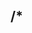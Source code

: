 /*<script src=Modulo.html></script><meta charset=utf8><script type=mdocs>---
version: v0.1.0
copyright: 2025 Michael Bethencourt - LGPLv3 - NO WARRANTEE OR IMPLIED UTILITY;
    ANY MODIFICATIONS OR DERIVATIVES OF THE MODULO FRAMEWORK MUST BE LGPLv3+
    LGPL Notice: It is acceptable to link ("bundle") and distribute the Modulo
    Framework with other code as long as the LICENSE and NOTICE remains intact.
---
// */ // md: `[ % ] v0.1.0 [ModuloHTML.org](https://modulohtml.org/)`
var Modulo = function Modulo (OPTS = { }) {
    const Lib = OPTS.globalLibrary || window.Modulo || Modulo; //md:# **ᵐ°dᵘ⁄o**
    Lib.instanceID = Lib.instanceID || 0;
    this.id = ++Lib.instanceID;
    const globals = OPTS.globalProperties || [ 'config', 'util', 'engine',
        'processor', 'part', 'core', 'templateMode', 'templateTag',
        'templateFilter', 'contentType', 'command', 'build', 'definitions',
        'stores', 'fetchQueue' ];
    for (const name of globals) {
        const stdLib = Lib[name.charAt(0).toUpperCase() + name.slice(1) + 's'];
        this[name] = stdLib ? stdLib(this) : { }; // Exe StdLib Module
    }
}
/* md: ###`[ % ]` [Create **App** »](?argv=newapp)
md:###`[ % ]` [Create **Library** »](?argv=newlib)
md:###`[ % ]` [Create **Markdown** »](?argv=newmd)
md:_**Hint:** Click starter template for preview. Click file(s) to save._
md:**About:** Modulo (or ᵐ°dᵘ⁄o) is a [single file](?argv=edit) frontend
md:framework, squeezing in numerous tools for modern HTML, CSS, and
md:JavaScript. Featuring: Web Components, CSS Scoping, Shadow DOM,
md:SSG / SSR, Bundling, Store and State Management, Templating, and more.
*/
Modulo.Parts = function ComponentParts (modulo) {// md: ## Component Parts
/* md: ### Include
md:```html=component<Include>
md:<script>document.body.innerHTML += '<h1>ᵐ°dᵘ⁄o</h1>'<-script>
md:<style>:root { --c1: #B90183; }  body { background: var(--c1); }</style>
md:</Include>``` _Include_ is for global styles, links, and scripts.
*/
class Include {
    static LoadMode(modulo, def, value) {
        const { bundleHead, newNode, urlReplace, getParentDefPath } = modulo.util;
        const text = urlReplace(def.Content,  getParentDefPath(modulo, def));
        for (const elem of newNode(text).children) { // md: Include loops
            bundleHead(modulo, elem); // md: across it's children adding to head,
        } // md: and pausing during load. When built, it combines into bundles.
    }
    static Server({ part, util }, def, value) {
        def.Content = (def.Content || '') + new part.Template(def.TagTemplate)
            .render({ entries: util.keyFilter(def), value });
    }
    intitializedCallback(renderObj) {
        Include.LoadMode(this.modulo, this.conf, 'lazy');
    }
}

class Props { // md: ### Props
    static factoryCallback({ elementClass }, def, modulo) {
        const isLower = key => key[0].toLowerCase() === key[0]; // skip "-prefixed"
        const keys = Array.from(Object.keys(def)).filter(isLower);
        elementClass.observedAttributes.push(...keys); // (modify elementClass)
    }
    // md:```html=component<Props quote name="Unknown"></Props>
    // md:<Template>{{ props.name }} says "{{ props.quote }}"</Template>```
    initializedCallback() { // md: Props loads attributes from the element
        this.data = { }; // md: when the component is initialized (mounted):
        Object.keys(this.attrs).forEach(attrName => this.updateProp(attrName));
        return this.data; // md: E.g. `<x-App name="Jo"></x-App>` sets _name_.
    }
    updateProp(attrName) { // md: It also rerenders if one of those is changed.
        this.data[attrName] = this.element.hasAttribute(attrName) ?
            this.element.getAttribute(attrName) : this.attrs[attrName];
    }
    attrCallback({ attrName }) {
        if (attrName in this.attrs) {
            this.updateProp(attrName);
            this.element.rerender();
        }
    }
}

//md:### Style
//md:```html=component<Template><em class="big">Stylish</em> TEXT</Template>
//md:<Style>.big { font-size: 4rem } :host { background: #82d4a4 }</Style>```
class Style {
    static AutoIsolate(modulo, def, value) { // md: _Style_ "auto-isolates" CSS.
        const { AutoIsolate } = modulo.part.Style; // (for recursion)
        const { namespace, mode, Name } = modulo.definitions[def.Parent] || {};
        if (value === true) { // md: _Style_ uses `<Component mode=....>` to
            AutoIsolate(modulo, def, mode); //md:isolate: `mode=regular` will
        } else if (value === 'regular' && !def.isolateClass) {//md:prefix your
            def.prefix = def.prefix || `${namespace}-${Name}`; //md:selectors
        } else if (value === 'vanish') { //md:with the component name, while
            def.isolateClass = def.isolateClass || def.Parent;//md:setting
        } // md:`mode=vanish` adds the class to children outside of slots.
    }
    domCallback(renderObj) {
        const { mode } = modulo.definitions[this.conf.Parent] || {};
        const { innerDOM, Parent } = renderObj.component;
        const { isolateClass, isolateSelector, shadowContent } = this.conf;
        if (isolateClass && isolateSelector && innerDOM) { // Attach classes
            const selector = isolateSelector.filter(s => s).join(',\n');
            for (const elem of innerDOM.querySelectorAll(selector)){
                elem.classList.add(isolateClass);
            }
        } // md: For `mode=shadow`, it adds a "private" sheet to the shadow DOM
        if (shadowContent && innerDOM) { //  md: root during DOM reconciliation.
            innerDOM.prepend(this.modulo.util.newNode(shadowContent, 'STYLE'));
        }
    }
    static processSelector (modulo, def, selector) {// md: It also permits
        const hostPrefix = def.prefix || ('.' + def.isolateClass);//md:use of
        if (def.isolateClass || def.prefix) {//md:the `:host` "outer" selector.
            const hostRegExp = new RegExp(/:(host|root)(\([^)]*\))?/, 'g');
            selector = selector.replace(hostRegExp, hostClause => {
                hostClause = hostClause.replace(/:(host|root)/gi, '');
                return hostPrefix + (hostClause ? `:is(${ hostClause })` : '');
            });
        }
        let selectorOnly = selector.replace(/\s*[\{,]\s*,?$/, '').trim();
        if (def.isolateClass && selectorOnly !== hostPrefix) {
            // Remove extraneous characters (and strip ',' for isolateSelector)
            let suffix = /{\s*$/.test(selector) ? ' {' : ', ';
            selectorOnly = selectorOnly.replace(/:(:?[a-z-]+)\s*$/i, (all, pseudo) => {
                if (pseudo.startsWith(':') || def.corePseudo.includes(pseudo)) {
                    suffix = ':' + pseudo + suffix; // Attach to suffix, on outside
                    return ''; // Strip pseudo from the selectorOnly variable
                }
                return all;
            });
            def.isolateSelector.push(selectorOnly); // Add to array for later
            selector = `.${ def.isolateClass }:is(${ selectorOnly })` + suffix;
        }
        if (def.prefix && !selector.startsWith(def.prefix)) {
            // A prefix was specified, so prepend it if it doesn't have it
            selector = `${ def.prefix } ${ selector }`;
        }
        return selector;
    }
    static ProcessCSS (modulo, def, value) {
        const { bundleHead, newNode, urlReplace, getParentDefPath } = modulo.util;
        value = value.replace(/\/\*.+?(\*\/)/g, ''); // rm comment, rewrite urls
        value = urlReplace(value, getParentDefPath(modulo, def), def.urlMode);
        if (def.isolateClass || def.prefix) {
            def.isolateSelector = []; // Used to accumulate elements to select
            value = value.replace(/([^\r\n,{}]+)(,(?=[^}]*{)|\s*{)/gi, selector => {
                selector = selector.trim();
                return /^(from|to|@)/.test(selector) ? selector :
                        this.processSelector(modulo, def, selector);
            });
        }
        if ((modulo.definitions[def.Parent] || {}).mode === 'shadow') {
            def.shadowContent = (def.shadowContent || '') + value;
        } else { // md: During `build`, all non-shadow _Style_ parts get bundled.
            bundleHead(modulo, newNode(value, 'STYLE'), modulo.bundles.modstyle);
        }
    }
}

//md:### StaticData
//md:```html=component<Template><pre>{{ staticdata|json:2 }}</pre></Template>
//md:<StaticData -data-type=md -src=Modulo.html></StaticData>```
class StaticData {// md: Use for bundling unchanging data (e.g. API, files,
    prepareCallback() { // md: config, etc) in with a component.
        return this.conf.data;
    }
}

class Script { // md:### Script
    // md:```html=component<Script>function hi(){ alert(ref.h1.outerHTML) }<-Script>
    // md:<Template><h1 on.click=script.hi script.ref>Click me</h1></Template>```
    // md: Scripts let you embed JavaScript code "inside" your component.
    static AutoExport (modulo, def, value) {
        const nameRE = /(function|class)\s+(\w+)/; // gather exports
        const matches = def.Content.match(new RegExp(nameRE, 'g')) || [];
        const isSym = sym => sym && !(sym in modulo.config.syntax.jsReserved);
        const symbols = matches.map(sym => sym.match(nameRE)[2]);
        const ifUndef = n => `"${n}":typeof ${n} !=="undefined"?${n}:undefined`;
        const expStr = symbols.filter(isSym).map(ifUndef).join(',');
        const { ChildrenNames } = modulo.definitions[def.Parent] || { };
        const sibs = (ChildrenNames || []).map(n => modulo.definitions[n].Name);
        sibs.push('component', 'element', 'parts', 'ref'); // gather locals
        const locals = sibs.filter(name => def.Content.includes(name));
        const setLoc = locals.map(name => `${ name }=o.${ name }`).join(';')
        def.Content += locals.length ? ('var ' + locals.join(',')) : '';
        def.Content += `;return{_setLocal:function(o){${ setLoc }}, ${ expStr }}`;
    }
    initializedCallback(renderObj) { // md: Upon Component initialization, it
        const func = modulo.registry.modules[this.conf.DefinitionName];//md:will
        this.exports = func.call(window, modulo);// md: run your code, gathering
        for (const method of Object.keys(this.exports)) { // md: each export.
            if (method === 'initializedCallback' || !method.endsWith('Callback')) {
                continue; // md: Named functions (e.g. `function foo`) and 
            } // md: classes get "auto-exported", for attachment to events.
            this[method] = arg => {
                const renderObj = this.element.getCurrentRenderObj();
                const script = renderObj[this.conf.Name];
                this.eventCallback(renderObj);
                Object.assign(script, this.exports[method](arg) || {}); // Run
            };
        }
        this.ref = { };
        this.eventCallback(renderObj);
        return Object.assign(this.exports, this.exports.initializedCallback ?
                this.exports.initializedCallback(renderObj) : { }); // Run init
    }
    eventCallback(renderObj) {
        this.exports._setLocal(Object.assign({ ref: this.ref,
            element: this.element, parts: this.element.cparts }, renderObj));
    }
    refMount({ el, nameSuffix, value }) { // md: The `script.ref` directive
        const refVal = value ? modulo.util.get(el, value) : el; // md: assigns
        this.ref[nameSuffix || el.tagName.toLowerCase()] = refVal; // md: DOM
    } // md: references. E.g. `<img script.ref>` is called `ref.img` in script.
    refUnmount({ el, nameSuffix }) { // md: When unmounted, the reference is
        delete this.ref[nameSuffix || el.tagName.toLowerCase()]; // md: deleted.
    }
}

// md:### State
// md:```html=component<State msg="Lorem" a:=123></State>
// md:<Template>{{ state.msg }}: <input state.bind name=msg></Template>```
class State { // _State_ declares _state variables_ to bind to forms.
    static factoryCallback(renderObj, def, modulo) {
        if (def.Store) { // md: If a -store= is specified, it's global.
            const store = modulo.util.makeStore(modulo, def);
            if (!(def.Store in modulo.stores)) { // md: The first one
                modulo.stores[def.Store] = store; // md: encountered
            } else { // md: with that name will create the "Store".
                Object.assign(modulo.stores[def.Store].data, store.data);
            } // md: Subsequent usage will share and react to that one "Store".
        } // md: Without -store=, it will be be private to each component.
    }
    initializedCallback(renderObj) {
        const store = this.conf.Store ? this.modulo.stores[this.conf.Store]
                : this.modulo.util.makeStore(this.modulo,
                Object.assign(this.conf, renderObj[this.conf.Init]));
        store.subscribers.push(Object.assign(this, store));
        this.types = { range: Number, number: Number }
        this.types.checkbox = (v, el) => el.checked;
        return store.data;
    }
    bindMount({ el, nameSuffix, value, listen }) {
        const name = value || el.getAttribute('name');
        const val = this.modulo.util.get(this.data, name, this.conf.Dot);
        this.modulo.assert(val !== undefined, `state.bind "${name}" undefined`);
        const isText = el.tagName === 'TEXTAREA' || el.type === 'text';
        const evName = nameSuffix ? nameSuffix : (isText ? 'keyup' : 'change');
        // Bind the "listen" event to propagate to all, and trigger initial vals
        listen = listen ? listen : () => this.propagate(name, el.value, el);
        el.addEventListener(evName, listen);
        this.boundElements[name] = this.boundElements[name] || [];
        this.boundElements[name].push([ el, evName, listen ]);
        this.propagate(name, val, null, [ el ]); // Trigger element assignment
    }
    bindUnmount({ el, nameSuffix, value }) {
        const name = value || el.getAttribute('name');
        const remainingBound = [];
        for (const row of this.boundElements[name]) {
            if (row[0] === el) {
                row[0].removeEventListener(row[1], row[2]);
            } else {
                remainingBound.push(row);
            }
        }
        this.boundElements[name] = remainingBound;
    }
    stateChangedCallback(name, value, el) {
        this.modulo.util.set(this.data, name, value, this.conf.Dot);
        if (!this.conf.Only || this.conf.Only.includes(name)) {
            this.element.rerender();
        }
    }
    eventCallback() {
        this._oldData = Object.assign({}, this.data);
    }
    propagate(name, val, originalEl = null, arr = null) {
        arr = arr ? arr : this.subscribers.concat(
            (this.boundElements[name] || []).map(row => row[0]));
        const typeConv = this.types[ originalEl ? originalEl.type : null ];
        val = typeConv ? typeConv(val, originalEl) : val; // Apply conversion
        for (const el of arr) {
            if (originalEl && el === originalEl) { // skip
            } else if (el.stateChangedCallback) {
                el.stateChangedCallback(name, val, originalEl, arr);
            } else if (el.type === 'checkbox') {
                el.checked = !!val;
            } else { // Normal input
                el.value = val;
            }
        }
    }
    eventCleanupCallback() {
        for (const name of Object.keys(this.data)) {
            this.modulo.assert(!this.conf.AllowNew && name in this._oldData,
                `State variable "${ name }" is undeclared (no "-allow-new")`);
            if (this.data[name] !== this._oldData[name]) {
                this.propagate(name, this.data[name], this);
            }
        }
        this._oldData = null;
    }
}

class Template { // md: ### Template
    // md: Templates run _Modulo Template Language_ to generate HTML.
    static CompileTemplate (modulo, def, value) {
        const compiled = modulo.util.instance(def, { }).compile(value);
        def.Code = `return function (CTX, G) { ${ compiled } };`;
    }
    constructedCallback() { // Flatten filters, tags, and modes
        this.stack = []; // cause err on unclosed
        const { filters, tags, modes } = this.conf;
        const { templateFilter, templateTag, templateMode } = this.modulo;
        Object.assign(this, this.modulo.config.template, this.conf);
        // md: Templates have numerous built-in _filters_, _tags_, and _modes_.
        this.filters = Object.assign({ }, templateFilter, filters);
        this.tags = Object.assign({ }, templateTag, tags);
        this.modes = Object.assign({ }, templateMode, modes);
    }
    initializedCallback() {
        return { render: this.render.bind(this) }; // Export "render" method
    }
    constructor(text, options = null) { // md:In JavaScript, it's available as:
        if (typeof text === 'string') { // md: `new Template('Hi {{ a }}')`
            window.modulo.util.instance(options || { }, null, this); // Setup object
            this.conf.DefinitionName = '_template_template' + this.id; // Unique
            const code = `return function (CTX, G) { ${ this.compile(text) } };`;
            this.modulo.processor.code(this.modulo, this.conf, code);
        }
    }
    renderCallback(renderObj) {
        if (this.conf.Name === 'template' || this.conf.active) { // If primary
            renderObj.component.innerHTML = this.render(renderObj); // Do render
        }
    }
    parseExpr(text) {
        // Output JS code that evaluates an equivalent template code expression
        const filters = text.split('|');
        let results = this.parseVal(filters.shift()); // Get left-most val
        for (const [ fName, arg ] of filters.map(s => s.trim().split(':'))) {
            const argList = arg ? ',' + this.parseVal(arg) : '';
            results = `G.filters["${fName}"](${results}${argList})`;
        }
        return results;
    }
    parseCondExpr(string) {
        // Return an Array that splits around ops in an "if"-style statement
        const regExpText = ` (${this.opTokens.split(',').join('|')}) `;
        return string.split(RegExp(regExpText));
    }
    toCamel(string) { // Takes kebab-case and converts toCamelCase
        return string.replace(/-([a-z])/g, g => g[1].toUpperCase());
    }
    parseVal(string) {
        // Parses str literals, de-escaping as needed, numbers, and context vars
        const s = string.trim();
        if (s.match(/^('.*'|".*")$/)) { // String literal
            return JSON.stringify(s.substr(1, s.length - 2));
        }
        return s.match(/^\d+$/) ? s : `CTX.${ this.toCamel(s) }`
    }
    tokenizeText(text) { // Join all modeTokens with | (OR in regex)
        const re = '(' + this.modeTokens.map(modulo.templateFilter.escapere)
                         .join('|(').replace(/ +/g, ')(.+?)');
        return text.split(RegExp(re)).filter(token => token !== undefined);
    }
    compile(text) {
        const { normalize } = this.modulo.util;
        let code = 'var OUT=[];\n'; // Variable used to accumulate code
        let mode = 'text'; // Start in text mode
        const tokens = this.tokenizeText(text);
        for (const token of tokens) {
            if (mode) { // If in a "mode" (text or token), then call mode func
                const result = this.modes[mode](token, this, this.stack);
                code += result ? (result + '\n') : '';
            } // FSM for mode: ('text' -> null) (null -> token) (* -> 'text')
            mode = (mode === 'text') ? null : (mode ? 'text' : token);
        }
        code += '\nreturn OUT.join("");'
        const unclosed = this.stack.map(({ close }) => close).join(', ');
        this.modulo.assert(!unclosed, `Unclosed tags: ${ unclosed }`);
        return code;
    }
    render(local) {
        if (!this.renderFunc) {
            const mod = this.modulo.registry.modules[this.conf.DefinitionName];
            this.renderFunc = mod.call(window, this.modulo);
        }
        return this.renderFunc(Object.assign({ local, global: this.modulo }, local), this);
    }
} // md: ---
const cparts = { State, Props, Script, Style, Template, StaticData, Include };
return modulo.util.insObject(cparts);
} // /* End of Component Parts */ /*#UNLESS#*/

Modulo.TemplateModes = modulo => ({ // md: ## Template Language
    '{%': (text, tmplt, stack) => { // md: _Modulo Template Language_ looks for
        const tTag = text.trim().split(' ')[0]; // md: syntax like `{% ... %}`.
        const tagFunc = tmplt.tags[tTag]; // md: These are "template tags".
        if (stack.length && tTag === stack[stack.length - 1].close) {
            return stack.pop().end;
        } else if (!tagFunc) {
            throw new Error(`Unexpected tag "${tTag}": ${text}`);
        }
        const result = tagFunc(text.slice(tTag.length + 1), tmplt);
        if (result.end) {  // md: Most expect an end tag: e.g. `{% if %}` has
            stack.push({ close: `end${ tTag }`, ...result });//md:`{% endif %}`.
        } // md: However, `{% include %}` and `{% debugger %}` do not.
        return result.start || result;
    }, // md: Code like `{{ state.a }}` will insert values in the generated HTML.
    '{-{': (text, tmplt) => `OUT.push('{{${ text }}}');`, // md: Escape syntax
    '{-%': (text, tmplt) => `OUT.push('{%${ text }%}');`,//md: is `{-%  %-}`.
    '{#': (text, tmplt) => false, // md: Short comments are `{# like this #}`.
    '{{': (text, tmplt) => `OUT.push(G.${ tmplt.unsafe }(${ tmplt.parseExpr(text) }));`,
    text: (text, tmplt) => text && `OUT.push(${JSON.stringify(text)});`,
}) // md: Simple example of `{% if %}`:

Modulo.TemplateTags = modulo => ({//md:```html=component<Template>{% if state.a %}
    'comment':() => ({ start: "/*", end: "*/"}),//md:<p>Y</p>{% else %}<p>N</p>
    'debugger': () => 'debugger;', // md:{% endif %}</Template>
    'else': () => '} else {', //md:<State a:=true></State>```
    'elif': (s, tmplt) => '} else ' + tmplt.tags['if'](s, tmplt).start,
    'empty': (text, {stack}) => { // Empty only runs if loop doesn't run
        const varName = 'G.FORLOOP_NOT_EMPTY' + stack.length;
        const oldEndCode = stack.pop().end; // get rid of dangling for
        const start = `${varName}=true; ${oldEndCode} if (!${varName}) {`;
        const end = `}${varName} = false;`;
        return { start, end, close: 'endfor' };
    }, // md: `{% for %}` is useful for "plural info", as it repeat its
    'for': (text, tmplt) => { // md: contents in a loop:
        const arrName = 'ARR' + tmplt.stack.length; 
        const [ varExp, arrExp ] = text.split(' in ');
        let start = `var ${arrName}=${tmplt.parseExpr(arrExp)};`;
        // TODO: Upgrade to for...of loop (after good testing)
        start += `for (var KEY in ${arrName}) {`;
        const [keyVar, valVar] = varExp.split(',').map(s => s.trim());
        if (valVar) {//md:```html=component<Template>
            start += `CTX.${keyVar}=KEY;`;//md:{% for foobar in state.d %}
        }//md:<h2>{{ foobar }}</h2>
        start += `CTX.${valVar?valVar:varExp}=${arrName}[KEY];`; //md:{% endfor %}
        return { start, end: '}'};//md:</Template><State d:='["A", "b"]'></State>```
    },
    'if': (text, tmplt) => { // Limit to 3 (L/O/R)
        const [ lHand, op, rHand ] = tmplt.parseCondExpr(text);
        const condStructure = !op ? 'X' : tmplt.opAliases[op] || `X ${op} Y`;
        const condition = condStructure.replace(/([XY])/g,
            (k, m) => tmplt.parseExpr(m === 'X' ? lHand : rHand));
        const start = `if (${condition}) {`;
        return { start, end: '}' };
    },
    'include': (text) => `OUT.push(CTX.${ text.trim() }.render(CTX));`,
    'ignoremissing': () => ({ start: 'try{\n', end: '}catch (e){}\n' }),
    'with': (text, tmplt) => {
        const [ varExp, varName ] = text.split(' as ');
        const code = `CTX.${ varName }=${ tmplt.parseExpr(varExp) };\n`;
        return { start: 'if(1){' + code, end: '}' };
    },
}) /*#ENDUNLESS#*/

Modulo.TemplateFilters = modulo => {//md:Using `|` we can apply _filters_:
//md:```html=component<Template><h2>Modulo Filters:</h2><dl>
//md:{% for fil in global.template-filter|keys|sorted %}<dt>{{fil}}</dt>
//md:<dd>"ab1-cd2"|{{fil}}&rarr; {% ignoremissing %}"{{"ab1-cd2"|apply:fil}}"
//md:{% endignoremissing %}</dd>{% endfor %}</dl></Template>```
const { get } = modulo.util;
const safe = s => Object.assign(new String(s),{ safe: true });
const escapere = s => s.replace(/[.*+?^${}()|[\]\\-]/g, '\\$&');
const syntax = (s, arg = 'text') => {
    for (const [ find, sub, sArg ] of modulo.config.syntax[arg]) {
        s = find ? s.replace(find, sub) : Filters[sub](s, sArg);
    }
    return s;
};
const tagswap = (s, arg) => {
    arg = typeof arg === 'string' ? arg.split(/\s+/) : Object.entries(arg);
    for (const row of arg) {
        const [ tag, val ] = typeof row === 'string' ? row.split('=') : row;
        const swap = (a, prefix, suffix) => prefix + val + suffix;
        s = s.replace(RegExp('(</?)' + tag + '(\\s|>)', 'gi'),  swap);
    }
    return safe(s);
};
const modeRE = /(mode: *| type=)([a-z]+)(>| *;)/; // modeline
const Filters = {
    add: (s, arg) => s + arg,
    allow: (s, arg) => arg.split(',').includes(s) ? s : '',
    apply: (s, arg) => Filters[arg](s),
    camelcase: s => s.replace(/-([a-z])/g, g => g[1].toUpperCase()),
    capfirst: s => s.charAt(0).toUpperCase() + s.slice(1),
    combine: (s, arg) => s.concat ? s.concat(arg) : Object.assign({}, s, arg),
    default: (s, arg) => s || arg,
    divide: (s, arg) => (s * 1) / (arg * 1),
    divisibleby: (s, arg) => ((s * 1) % (arg * 1)) === 0,
    dividedinto: (s, arg) => Math.ceil((s * 1) / (arg * 1)),
    escapejs: s => JSON.stringify(String(s)).replace(/(^"|"$)/g, ''),
    escape: (s, arg) => s && s.safe ? s : syntax(s + '', arg || 'text'),
    first: s => Array.from(s)[0],
    join: (s, arg) => (s || []).join(typeof arg === "undefined" ? ", " : arg),
    json: (s, arg) => JSON.stringify(s, null, arg || undefined),
    guessmode: s => modeRE.test(s.split('\n')[0]) ? modeRE.exec(s)[2] : '',
    last: s => s[s.length - 1],
    length: s => s ? (s.length !== undefined ? s.length : Object.keys(s).length) : 0,
    lines: s => s.split('\n'),
    lower: s => s.toLowerCase(),
    multiply: (s, arg) => (s * 1) * (arg * 1),
    number: (s) => Number(s),
    pluralize: (s, arg) => (arg.split(',')[(s === 1) * 1]) || '',
    skipfirst: (s, arg) => Array.from(s).slice(arg || 1),
    subtract: (s, arg) => s - arg,
    sorted: (s, arg) => Array.from(s).sort(arg && ((a, b) => a[arg] > b[arg] ? 1 : -1)),
    trim: (s, arg) => s.replace(new RegExp(`^\\s*${ arg = arg ?
        escapere(arg).replace(',', '|') : '|' }\\s*$`, 'g'), ''),
    trimfile: s => s.replace(/^([^\n]+?script[^\n]+?[ \n]type=[^\n>]+?>)/is, ''),
    truncate: (s, arg) => ((s && s.length > arg*1) ? (s.substr(0, arg-1) + '…') : s),
    type: s => s === null ? 'null' : (Array.isArray(s) ? 'array' : typeof s),
    renderas: (rCtx, template) => safe(template.render(rCtx)),
    reversed: s => Array.from(s).reverse(),
    upper: s => s.toUpperCase(),
    urlencode: (s, arg) => window[`encodeURI${ arg ? 'Component' : ''}`](s)
                           .replace(/#/g, '%23'), // Ensure # gets encoded
    yesno: (s, arg) => `${ arg || 'yes,no' },,`.split(',')[s ? 0 : s === null ? 2 : 1],
};
const { values, keys, entries } = Object;
return Object.assign(Filters, Modulo.ContentTypes(modulo),
    { values, keys, entries, tagswap, get, safe, escapere, syntax });
} // md:---
/*
md: ## Configuration
md: All definitions "extend" a base configuration. See below:
md:```html=component<Template>{% for t, c in global.config %}
md:<h4>{{ t }}</h4><pre>{{ c|json:2 }}</pre>{% endfor %}</Template>```*/
Modulo.Configs = function DefaultConfiguration() {
const CONFIG = { /*#UNLESS#*/
    artifact: {
        tagAliases: { 'js': 'script', 'ht': 'html', 'he': 'head', 'bo': 'body' },
        pathTemplate: '{{ tag|default:cmd }}-{{ hash }}.{{ def.name }}',
        DefLoaders: [ 'DefTarget', 'DefinedAs', 'DataType', 'Src', 'build|Command' ],
        CommandBuilders: [ 'FilterContent', 'Collect', 'Bundle', 'LoadElems' ],
        CommandFinalizers: [ 'Remove', 'SaveTo' ],
        Preprocess: true, // true is "toss code after"
        DefinedAs: 'name',
        SaveTo: 'BUILD', // Use "BUILD" filesystem-like store interface
        FilterContent: 'trimfile|trim|tagswap:config.artifact.tagAliases',
    },
    component: {
        tagAliases: { 'html-table': 'table', 'html-script': 'script', 'js': 'script' },
        mode: 'regular',
        rerender: 'event',
        Contains: 'part',
        CustomElement: 'window.HTMLElement', // Used to change base class
        DefinedAs: 'name',
        BuildLifecycle: 'build',
        RenderObj: 'component',
        Defer: 'wait',
        DefLoaders: [ 'DefTarget', 'DefinedAs', 'Src', 'Defer', 'FilterContent', 'Content' ],
        DefBuilders: [ 'CustomElement', 'alias|AliasNamespace', 'Code' ],
        FilterContent: 'trimfile|trim',
        DefFinalizers: [ 'MainRequire' ],
        CommandBuilders: [ 'Prebuild|BuildLifecycle', 'BuildLifecycle' ],
        Directives: [ 'onMount', 'onUnmount' ],
        DirectivePrefix: '', // "component.on.click" -> "on.click"
    },
    configuration: {
        DefTarget: 'config',
        DefLoaders: [ 'DefTarget', 'DefinedAs', 'Src|SrcSync', 'Content|Code',
                       'DefinitionName|MainRequire' ],
    },
    contentlist: {
        DataType: 'CSV',
        DefFinalizers: [ 'command|Command' ],
        CommandBuilders: [ 'build|BuildAll' ],
        build: 'build',
        command: '', // (default: def.commands = [])
    },
    domloader: {
        topLevelTags: [ 'modulo', 'file' ],
        genericDefTags: { def: 1, script: 1, template: 1, style: 1 },
    },
    include: {
        LoadMode: 'bundle',
        ServerTemplate: '{% for p, v in entries %}<script src="https://' +
                     '{{ server }}/{{ v }}"></' + 'script>{% endfor %}',
        DefLoaders: [ 'DefTarget', 'DefinedAs', 'Src', 'Server', 'LoadMode' ],
    },
    library:  {
        Contains: 'core',
        DefinedAs: 'namespace',
        DefTarget: 'config.component',
        DefLoaders: [ 'DefTarget', 'DefinedAs', 'Src', 'Content' ],
    },
    modulo: {
        build: { mainModules: [ ] },
        defaultContent: '<meta charset=utf8><modulo-Page>',
        fileSelector: "script[type='mdocs'],template[type='mdocs']," +
            "style[type='mdocs'],script[type='md'],template[type='md']," +
            "script[type='f'],template[type='f'],style[type='f']",
        scriptSelector: "script[src$='mdu.js'],script[src$='Modulo.js']," +
                        "script[src='?'],script[src$='Modulo.html']",
        version: '0.1.0',
        timeout: 5000,
        ChildPrefix: '',
        Contains: 'core',
        DefLoaders: [ 'DefTarget', 'DefinedAs', 'Src', 'Content' ],
        defaultDef: { DefTarget: null, DefinedAs: null, DefName: null },
        defaultDefLoaders: [ 'DefTarget', 'DefinedAs', 'DataType', 'Src' ],
        defaultDefBuilders: [ 'FilterContent', 'ContentType', 'Load' ],
    },
    script: {
        Directives: [ 'refMount', 'refUnmount' ],
        DefFinalizers: [ 'AutoExport', 'Content|Code' ],
        AutoExport: '',
    },
    state: {
        Directives: [ 'bindMount', 'bindUnmount' ],
        Store: null,
    },
    style: {
        AutoIsolate: true, // true is "default behavior" (autodetect)
        isolateSelector: null, // Later has list of selectors
        isolateClass: null, // By default, it does not use class isolation
        prefix: null, // Used to specify prefix-based isolation (most common)
        corePseudo: ['before', 'after', 'first-line', 'last-line' ],
        DefBuilders: [ 'FilterContent', 'AutoIsolate', 'Content|ProcessCSS' ],
    },
    staticdata: { DataType: '?' }, // (? = use ext)
    template: {
        DefFinalizers: [ 'Content|CompileTemplate', 'Code' ],
        FilterContent: 'trimfile|trim|tagswap:config.component.tagAliases',
        unsafe: 'filters.escape',
        modeTokens: [ '{% %}', '{{ }}', '{# #}', '{-{ }-}', '{-% %-}' ],
        opTokens: '==,>,<,>=,<=,!=,not in,is not,is,in,not,gt,lt',
        opAliases: {
            '==': 'X === Y', 'is': 'X === Y',
            'is not': 'X !== Y', '!=': 'X !== Y',
            'not': '!(Y)',
            'gt': 'X > Y', 'gte': 'X >= Y',
            'lt': 'X < Y', 'lte': 'X <= Y',
            'in': '(Y).includes ? (Y).includes(X) : (X in Y)',
            'not in': '!((Y).includes ? (Y).includes(X) : (X in Y))',
        },
    },
    _dev: {
artifact: `
<Artifact name="css" -bundle="link,modstyle,style" build=build,buildvanish,buildlib>
    {% for id in def.ids %}{{ def.data|get:id|safe }}{% endfor %}
</Artifact>
<Artifact name="js" -bundle="script,modscript" -collect="?" build=build,buildlib>
    {% for id in def.ids %}{% if "collected_" not in id %}{{ def.data|get:id|safe }}
    {% else %}{{ def.data|get:id|syntax:"trimcode"|safe }}{% endif %}{% endfor %}
    modulo.definitions = { {% for name, value in definitions %}
        {% if name|first is not "_" %}{{ name }}: {{ value|json|safe }},{% endif %}
    {% endfor %} };
    {% for name in config.modulo.build.mainModules %}{% if name|first is not "_" %}
        modulo.registry.modules.{{ name }}.call(window, modulo);
    {% endif %}{% endfor %}
</Artifact>
<Artifact name=html path-template="{{ config.path-name|default:'index.html' }}"
    -remove="head iframe,modulo,script[modulo],template[modulo]"
    prefix="<!DOCTYPE html>" build=build,buildvanish>
    <ht><he>{{ doc.head.innerHTML|safe }}
    <link rel="stylesheet" href="{{ definitions._artifact_css.path }}"></link>
    {% if "vanish" not in argv|get:0 %}
    <js defer src="{{ definitions._artifact_js.path }}"></js>
    {% endif %}</he><bo>{{ doc.body.innerHTML|safe }}</bo></ht>
</Artifact>
<Artifact name=edit -collect=? -save-reqs build=edit></Artifact>
<Artifact name=vjs -remove="script" build=buildvanish></Artifact>
<script Artifact name=new_app path=App.html -collect=? -save-reqs build=newlib,newapp>
    <js src=Modulo.html></js><template type=f>\n<Template>
    \t<main>\n\t\t<h1>"My App"</h1>\n\t\t<slot></slot>\n\t</main>
    </Template>\n<Style>\n\tmain,\n\th1,\n\t:host {
    \t\tpadding: 4%;\n\t\tbackground: #ffffff88;\n\t}
    \t:host {\n\t\tbackground: linear-gradient(indigo, teal);
    \t\tdisplay: block;\n\t}\n</Style>
<\/script>
<script Artifact name=new path=index.html build=newapp>
    <js Modulo src=Modulo.html>\n\t<Component\n\t\tname=App\n\t\tmode=shadow
    \t\t-src=App.html\n\t></Component>\n</js>\n<x-App>\n\t<h1>Lorem</h1>
    \t<p>Ipsum</p>\n</x-App>
<\/script>
<script Artifact name=new path=new-lib.html d:='["Lorem","Ipsum"]' build=newlib>
    <js src=Modulo.html></js><template type=mdocs>\n<!--\nmd\:# "New Lib"
    md\:##[⬇ Get v1.0](?argv=buildlib&argv=NewLib_v1.0)\n-->
    {% for i,L in def.d %}\n<!--\nmd\:### Use {{i|number|add:1}}: {{L}}\nmd\:{{def.d|join}}:
    md\:\`\`\`html=embed\nmd\:<js Modulo src=Modulo.html -src="new-lib.html"></js>
    md\:<nl-App>{{L}}</nl-App>\nmd\:\`\`\`\n-->\n{% endfor %}\n<!-- App -->\n
    <Component\n\tname=App\n\tnamespace=nl\n\t-src="App.html"\n></Component><\/script>
<script Artifact name=new path=new-page.html build=newmd -collect=? -save-reqs>
    <js src=Modulo.html></js><js type=md>---\ndate: {{config.date}}\n---
    # Title\n### Section\nExample **content**, link: [Edit Me](?argv=edit)
<\/script>`,
component: `
<Component mode=shadow namespace=modulo name=Frame>
<Props fs file store=BUILD></Props><State -dot=| -name=build -store=BUILD></State>
<State -dot=| -name=cache -store=CACHE></State><Template>{% ignoremissing %}
{% with local|get:props.store|get:'fdata'|get:props.file|default:null as value %}
    <iframe style="{% if props.fs %}height:100%;min-height:80vh{% endif %}; 
    width:100%;border:0;border:1px dotted #111;"
    srcdoc="{% if value is null %}<h1>404/{{ props|json }}</h1>{% else %}
    {{ value }}{% endif %}" loading=lazy></iframe>{% endwith %}
{% endignoremissing %}</Template>
</Component><Component mode=shadow namespace=modulo name=TextEdit>
<Props fs store=build mode=html font=17 file readonly></Props>
<State -dot=| -name=build -store=BUILD></State>
<State -dot=| -name=cache -store=CACHE></State><Template>
{% with local|get:props.store|get:'fdata'|get:props.file|default:null as value %}
{% with value|lines|length|multiply:props.font|multiply:'1.5' as hg %}<modulo-wrap><pre style="
    font-size:{{props.font}}px"><modulo-line></modulo-line></span
    >{{value|syntax:props.mode|safe}}</pre><textarea style="top:-2px;left:50px;
    position:absolute;height:{{hg}}px; font-size:{{props.font}}px"
    {{props.readonly|yesno:"readonly,"}} spellcheck=false
    {{props.store}}.bind="fdata|{{props.file}}"></textarea></modulo-wrap>
{% endwith %}{% endwith %}</Template>
<Style>modulo-line:before{counter-increment:line;content:counter(line);
    position:absolute;left:0;color:#888;padding:0 0 0 3px}pre{padding:0 0 0 53px;}
    pre,textarea{counter-reset:line;display:block;color:black;background:transparent;
    white-space:pre;text-align:start;line-height:1.5;overflow-wrap:break-word;
    margin:0;box-sizing:content-box;border:1px dotted #111;
    font-family: monospace}modulo-wrap{display:block;position:relative;width:100%}
    textarea{resize:none;color:#00000000;caret-color:#000;width:100%;}
</Style></Component>
<Component namespace=modulo name=Editor>
<Props mode=html view edit demo value full></Props>
<State -dot=| -name=proc -store=PROC></State>
<State -dot=| -name=build -store=BUILD></State>
<State -dot=| -name=cache -store=CACHE></State>
<State fields:='{"edit":"TextEdit","view":"Frame"}' -init=props></State>
<Template -name="demo_embed">{{ props.value|safe }}</Template>
<script Template -name="demo_component"><js src=Modulo.html></js><template Modulo>
<Component name=App>\n{{ props.value|safe }}\n</Component>\n</template>
<x-App></x-App><\/script><Template><modulo-grid style="grid-template-columns: auto
    {{ state.view|yesno:'50%,1fr' }} 53px {{ state.view|yesno:'1fr,auto' }}"><div>
    {% if props.full %}<h1><a href="?argv={{ global.argv|join:'&argv='|safe }}">
    &#x27F3; {{ global.argv|join:' ' }} &nbsp;</a></h1> {% if proc.log|length %}
    <div>{% for row in proc.log %}<iframe src="{{ global.root-path }}{{ row|get:0 }}"
    ></iframe>{% endfor %}</div>{% endif %}<pre>{% for row in proc.log %}
    {{ row|reversed|join:" \t" }}<br />{% endfor %}</pre><pre>
    {% for path, text in build.fdata %}<a download="{{ path }}"
        href="data:text/plain;charset=utf-8,{{ text|urlencode:true }}"
        >{{ path }}</a> ({{ text|length }})<br />{% endfor %}</pre>{% endif %}</div>
    {% for field, tag in state.fields %}<div>{% if props.full %}
    <label><select state.bind name="{{ field }}"><option value="">{{ field|upper }}
    </option>{% with local|get:state.store|get:'fdata' as fs %}{% for p, t in fs %}
    <option value={{p}}>&#x1F5CE; {{ p }}</option>{% endfor %}{% endwith %}
    </select></label>{% endif %}{% if state|get:field %}<modulo-{{tag}}
    fs="{{props.demo|yesno:',y'}}" file={{state|get:field}}
    readonly="{{props.demo|default:props.full|yesno:',y'}}"
    mode="{{state.mode|default:'txt'}}" store={{state.store}}></modulo-{{tag}}>
    {% endif %}</div><div></div>{% endfor %}</modulo-grid>
</Template>
<def Script>function prepareCallback(rObj) { if (!('store' in state)) {
    try { window._moduloFS = window._moduloFS || parent._moduloFS } catch { }
    state.store = 'build'; if (props.value || props.demo) {
        const edit = (props.demo || 'APP') + (++window.Modulo.instanceID) + '.html';
        const tmplt = rObj['demo_' + props.demo];
        Object.assign(state, { store: 'cache', view: tmplt ? edit : '', edit });
        cache.fdata[edit] = tmplt ? tmplt.render(rObj) : props.value;
    } } if ((state.edit + '|' + state.view) !== state.last) {
        element.textContent='';state.last=state.edit + '|' + state.view;
    } }</def><Style>select{width:100%} modulo-grid{width: 100%;
    display: grid}@media (max-width:992px){modulo-grid{display:block}}
</Style></Component>
<Component mode=vanish namespace=modulo name=Page><Template>
    {% with global.stores.CACHE.data.fdata|values|first as body %}{% if body %}
    {% with body|guessmode as mode %}{% if mode in global.config.syntax %}
    {{ body|MD:mode|get:'body'|safe }}{% endif %}{% endwith %}{% endif %}
{% endwith %}</Template><Style>p{line-height:1.6;font-size:18px}
h2[h]{margin:60px 0 0 0;font-family:sans-serif;font-weight:500;}
h2[h='#']{font-size:64px} h2[h='##']{font-size:46px;}h2[h='###']{font-size:30px}
h2[h='#'],h2[h='##']{text-align:center}code{background:#88888855}
hr{border:0.5vw solid #88888855;margin:5vw 30% 5vw 30%}</Style></Component>`
} /*#ENDUNLESS#*/ }

CONFIG.syntax = { // Simple RegExp mini langs for |syntax: filter
    jsReserved: { // Used by Script tags and JS syntax
        'break': 1, 'case': 1, 'catch': 1, 'class': 1, 'const': 1, 'continue': 1,
        'debugger': 1, 'default': 1, 'delete': 1, 'do': 1, 'else': 1,
        'enum': 1, 'export': 1, 'extends': 1, 'finally': 1, 'for': 1,
        'function': 1, 'if': 1, 'implements': 1, 'import': 1, 'in': 1,
        'instanceof': 1, 'interface': 1, 'new': 1, 'null': 1, 'package': 1,
        'private': 1, 'protected': 1, 'public': 1, 'return': 1, 'static': 1,
        'super': 1, 'switch': 1, 'throw': 1, 'try': 1, 'typeof': 1, 'var': 1,
        'let': 1, 'void': 1, 'while': 1, 'with': 1, 'await': 1, 'async': 1,
        'true': 1, 'false': 1,
    },
    html: [ //  html syntax highlights some common html / templating
        [ null, 'syntax', 'txt' ],
        [ /(\{%[^<>]+?%}|\{\{[^<>]+?\}\})/gm,
            '<tt style=background:#82d4a444>$1</tt>'],
        [ /(&lt;\/?)([a-z]+\-[A-Za-z]+)/g,
            '<tt style=color:#999>$1</tt><tt style=color:indigo>$2</tt>'],
        [ /(&lt;\/?)(script |def |template |)([A-Z][a-z][a-zA-Z]*)/g,
            '<tt style=color:#999>$1$2</tt><tt style=color:#B90183>$3</tt>'],
        [ /(&lt;\/?[a-z1-6]+|&gt;)/g, '<tt style=color:#777>$1</tt>'],
    ],
    'md': [ // md is a (very limited) Markdown implementation
        [ null, 'syntax', 'text' ],
        [ /(&lt;)-(script)(&gt;)/ig, '$1/$2$3' ], // fix <-script>
        [ /```([a-z]*)([a-z=]*)\n?(.+?)\n?```/igs,
             '<modulo-Editor mode="$1" demo$2 value="$3"></modulo-Editor>' ],
        [ /^(#+)\s*(.+)$/gm, '<h2 h="$1">$2</h2>' ],
        [ /!\[([^\]]+)\]\(([^\)]+)\)/g, '<img="$2" alt="$1" />' ],
        [ /\[([^\]]+)\]\(([^\)]+)\)/g, '<a href="$2">$1</a>' ],
        [ /_([^_`]+)_/g, '<em>$1</em>'  ],
        [ /`([^`]+)`/g, '<code>$1</code>' ],
        [ /\*\*([^\*]+)\*\*/g, '<strong>$1</strong>' ],
        [ /\*([^\*]+)\*/g, '<em>$1</em>', ],
        [ /\n+\r?\n---+/g, '</p><hr />' ],
        [ /(\n|>)\r?\n[\n\r]*/g, '$1<p>' ],
    ],
    mdocs: [ // mdocs formats Markdown comments (marked with md\:)
        [ /^((?!.*md\:).*)$/gm, '\n' ], [ /^.*?md\:\s*/gm, '' ],
        [ null, 'syntax', 'md' ], // Delete non "md", then do markdown
    ],
    text: [ // escape text for HTML
        [ /&/g, '&amp;' ], [ /</g, '&lt;' ], [ />/g, '&gt;' ], // &<>
        [/'/g, '&#x27;'], [ /"/g, '&quot;' ], // "'
    ],
    trimcode: [ [ /^[\n \t]+/gm, '' ], // rm leading WS, comments, "UNLESS"
        [ /\/\*\#UNLESS\#[\s\S]+?\#ENDUNLESS\#(\*\/)/gm, '' ],
        [ /\/\*[^\*\!][\s\S]*?\*\/|\/\/.*$/gm, '' ],
    ],
    txt: [ //  txt forces WS
        [ null, 'syntax', 'text' ],
        [ /\n/g, '<br /><modulo-line></modulo-line>' ],
        [ /  /g, '&nbsp;&nbsp;' ],
    ],
};
CONFIG.syntax.js = Array.from(CONFIG.syntax.html)
CONFIG.syntax.js.push([ new RegExp(`(\\b${ Object.keys(
    CONFIG.syntax.jsReserved).join('\\b|\\b') }\\b)`, 'g'),
    `<strong style=color:firebrick>$1</strong>` ]);
return CONFIG
};


Modulo.ContentTypes = modulo => ({ // md: **ContentTypes**: CSV (limited),
    CSV: s => (s || '').trim().split('\n').map(r => r.trim().split(',')),
    JS: s => Function('return (' + s + ');')(), // md: JS (expression syntax),
    JSON: s => JSON.parse(s || '{ }'), // md: JSON (default),
    MD: (s, arg) => { //**MD** - Parses "Markdown Meta" (e.g. in `---` at top)
        const headerRE = /^([^\n]*---+\n.+?\n---\n)/s;
        const obj = { body: s.replace(headerRE, '') };
        if (obj.body !== s) { // Meta was specified
            let key = null; // Used for continuing / multiline keys
            const lines = s.match(headerRE)[0].split(/[\n\r]/g);
            for (const line of lines.slice(1, lines.length - 2)) { // omit ---
                if (key && (new RegExp('^[ \\t]')).test(line)) { // Multiline?
                    obj[key] += '\n' + line; // Add back \n, verbatim (no trim)
                } else if (line.trim() && (key = line.split(':')[0])) { // Key?
                    obj[key.trim()] = line.substr(key.length + 1).trim();
                }
            }
        }
        obj.body = arg ? modulo.templateFilter.syntax(obj.body, arg) : obj.body;
        return obj;
    },
    TXT: s => s, // md: TXT (plain text),
    BIN: (s, arg = 'application/octet-stream') => //md: BIN (binary types).
        `data:${ arg };charset=utf-8,${ window.encodeURIComponent(s) }`,
});


/* Utility Functions that setup Modulo */
Modulo.Utils = function UtilityFunctions (modulo) {

const Utilities = {
    escapeRegExp: s => // Escape string for regexp
        s.replace(/[.*+?^${}()|[\]\\]/g, "\\" + "\x24" + "&"),
    insObject: obj => Object.assign(obj || {}, Utilities.lowObject(obj)),
    get: (obj, key, sep='.') => (key in obj) ? // Get key path from object
         obj[key] : (key + '').split(sep).reduce((o, name) => o[name], obj),
    lowObject: obj => Object.fromEntries(Object.keys(obj || {}).map(
                        key => [ key.toLowerCase(), obj[key] ])),
    normalize: s => // Normalize space to ' ' & trim around tags
            s.replace(/\s+/g, ' ').replace(/(^|>)\s*(<|$)/g, '$1$2').trim(),
    set: (obj, keyPath, val, sep = null) => // Set key path in object
        new modulo.engine.ValueResolver(modulo, sep).set(obj, keyPath, val),
    trimFileLoader: s => // Remove first lines like "...script...file>" 
        s.replace(/^([^\n]+script[^\n]+[ \n]file[^\n>]+>(\*\/\n|---\n|\n))/is, '$2'),
};

function instance(def, extra, inst = null) {
    const registry = (def.Type in modulo.core) ? modulo.core : modulo.part;
    inst = inst || new registry[def.Type](modulo, def, extra.element || null);
    const id = ++window.Modulo.instanceID; // Unique number
    //const conf = Object.assign({}, modulo.config[name.toLowerCase()], def);
    const conf = Object.assign({}, def); // Just shallow copy "def"
    const attrs = modulo.util.keyFilter(conf);
    Object.assign(inst, { id, attrs, conf }, extra, { modulo: modulo });
    if (inst.constructedCallback) {
        inst.constructedCallback();
    }
    return inst;
}
function instanceParts(def, extra, parts = {}) {
    // Loop through all children, instancing each class with configuration
    const allNames = [ def.DefinitionName ].concat(def.ChildrenNames);
    for (const def of allNames.map(name => modulo.definitions[name])) {
        parts[def.RenderObj || def.Name] = modulo.util.instance(def, extra);
    }
    return parts;
}
function initComponentClass (modulo, def, cls) {
    // Run factoryCallback static lifecycle method to create initRenderObj
    const initRenderObj = { elementClass: cls }; // TODO: "static classCallback"
    for (const defName of def.ChildrenNames) {
        const cpartDef = modulo.definitions[defName];
        const cpartCls = modulo.part[cpartDef.Type];
        modulo.assert(cpartCls, 'Unknown Part:' + cpartDef.Type);
        if (cpartCls.factoryCallback) {
            const result = cpartCls.factoryCallback(initRenderObj, cpartDef, modulo);
            initRenderObj[cpartDef.RenderObj || cpartDef.Name] = result;
        }
    }
    cls.prototype.init = function init () {
        this.modulo = modulo;
        this.isMounted = false;
        this.isModulo = true;
        this.originalHTML = null;
        this.originalChildren = [];
        this.cparts = modulo.util.instanceParts(def, { element: this });
    };
    cls.prototype.connectedCallback = function connectedCallback () {
        modulo._connectedQueue.push(this);
        window.setTimeout(modulo._drainQueue, 0);
    };
    cls.prototype.moduloMount = function moduloMount(force = false) {
        if ((!this.isMounted && !modulo.paused) || force) {
            this.cparts.component._lifecycle([ 'initialized', 'mount' ]);
        }
    };
    cls.prototype.attributeChangedCallback = function (attrName) {
        if (this.isMounted) { // pass on info as attr callback
            this.cparts.component._lifecycle([ 'attr' ], { attrName });
        }
    };
    cls.prototype.initRenderObj = initRenderObj;
    cls.prototype.rerender = function (original = null) {
        if (!this.isMounted) { // Not mounted, do Mount which will also rerender
            return this.moduloMount();
        }
        this.cparts.component.rerender(original); // Otherwise, normal rerender
    };
    cls.prototype.getCurrentRenderObj = function () {
        return this.cparts.component.getCurrentRenderObj();
    };
    modulo.registry.elements[cls.name] = cls; // Copy class to Modulo
}
function newNode(innerHTML, tag, extra) {
    const obj = Object.assign({ innerHTML }, extra);
    return Object.assign(window.document.createElement(tag || 'div'), obj);
}
function makeStore (modulo, def) {
    const data = JSON.parse(JSON.stringify(modulo.util.keyFilter(def)));
    return { data, boundElements: {}, subscribers: [] };
}
function keyFilter (obj, func = null) {
    func = func || (key => /^[a-z]/.test(key)); // Start with lower alpha
    const keys = func.call ? Object.keys(obj).filter(func) : func;
    return Object.fromEntries(keys.map(key => [ key, obj[key] ]));
}
function urlReplace(str, origin, field = 'href') { // Absolutize URLs
    const ifURL = (all, pre, url, suf) => /^[a-z]+:\/\/./i.test(url) ? all :
        `${ pre }"${ (new window.URL(origin + '/../' + url))[field] }"${ suf }`;
    return str.replace(/(href=|src=|url\()['"]?(.+?)['"]?([\>\s\)])/gi, ifURL);
}
Object.assign(Utilities, { initComponentClass, instance, instanceParts,
    newNode, makeStore, keyFilter, urlReplace })

/*#UNLESS#*/
function loadString (text, pName) { // Loads string, possibly removing preamble
    text = text.replace(/^([^\n]+?script[^\n]+?[ \n]type=[^\n>]+?>)(.*)$/is, '$2');
    return loadFromDOM(newNode(text), pName);
}
function loadFromDOM(elem, parentName = null, quietErrors = false) {
    const loader = new modulo.engine.DOMLoader(modulo);
    return loader.loadFromDOM(elem, parentName, quietErrors);
}
function repeatProcessors(defs, field, cb) {
    const { WAIT, WAITALL } = modulo.consts;
    let changed = true; // Run at least once
    const defaults = modulo.config.modulo['default' + field] || [];
    while (changed !== false) {
        changed = false; // TODO: Make deterministic order e.g. arr
        for (const def of (defs || Object.values(modulo.definitions))) {
            const processors = def[field] || defaults;
            const result = applyNextProcessor(def, processors);
            if (result === WAIT || result === WAITALL) {
                changed = result
                break;
            }
            changed = changed || result;
        }
    } // TODO: Refactor this area
    const repeat = () => repeatProcessors(defs, field, cb);
    if (changed !== WAIT && changed !== WAITALL && Object.keys(
        modulo.fetchQueue ? modulo.fetchQueue.queue : {}).length === 0) {
        if (cb) { cb(); }
    } else {
        modulo.fetchQueue.enqueue(repeat, changed === WAITALL);
    }
}
function applyNextProcessor (def, processorNameArray) {
    const cls = modulo.part[def.Type] || modulo.core[def.Type] || {};
    for (const name of processorNameArray) {
        modulo.assert(name, `${ def.DefinitionName } - Invalid: ${ processorNameArray }"`);
        const [ attrName, aliasedName ] = name.split('|');
        if (attrName in def) {
            const funcName = aliasedName || attrName;
            const proc = modulo.processor[funcName.toLowerCase()];
            const func = funcName in cls ? cls[funcName].bind(cls) : proc;
            modulo.assert(func, `Invalid processor: "${ funcName }"`);
            const value = def[attrName]; // Pluck value & remove attribute
            delete def[attrName];
            const ret = func(modulo, def, value);
            return ret ? ret : true; // falsy -> true
        }
    }
    return false; // No processors were applied, return false
}
function configureStatic (modulo) { // Setup default content
    const { staticDir, rootDir, scriptSelector, fileSelector } = modulo.config.modulo;
    const [ cmdName, src ] = modulo.argv;
    const file = window.document.querySelector(fileSelector);
    if (file) { // Content file exists, extract data then remove
        const preamble = /^([^\n]+?script[^\n]+?[ \n]type=[^\n>]+?>).*$/is;
        const elem = document[document.body.children.length ? 'body' : 'head'];
        const s = elem.innerHTML.replace(preamble, '$1').replace(/=""/g, '');
        const text = s.replace(/="([\w_\?\.\:\/-]+)"/g, '=$1') + file.innerHTML;
        if (window.parent && parent !== window && cmdName === '_load') {
            modulo.assert(s.length < 200, `Header Too Long: ${ src }`);
            parent.postMessage(JSON.stringify({ _FL: [ text, src ] }), '*');
            modulo.util.repeatProcessors = () => {} // stop future loading
            return;
        } else if (!modulo.definitions.modulo) {
            modulo.fetchQueue.enqueue(() => { // loads default viewer
                document.body.innerHTML += modulo.config.modulo.defaultContent;
            }, true);
        }
        modulo.stores.CACHE.setItem(window.location + '', text)
        file.remove();
    }
    const dir = staticDir || 'static/';
    const mdu = window.document.querySelector(scriptSelector);
    const root = rootDir || ((mdu || {}).src || '').split(dir)[0];
    modulo.filePath = (window.location + '').replace(root, '');
    const rPath = modulo.filePath.split('/').slice(1).map(s => '..').join('/');
    modulo.rootPath = rPath ? (rPath + '/') : '';
    if (!modulo.definitions.modulo && mdu && root !== mdu.src && // (No Modulo)
            !modulo.filePath.startsWith(dir)) { // (Not static)
        modulo.util.loadString(`<Modulo -src="${ root + dir }">`); // Load default
    }
}
function hash (str) { //  Returns base32 hash
    let h = 0; // Simple, insecure, "hashCode()" implementation
    for (let i = 0; i < str.length; i++) {
        h = Math.imul(31, h) + str.charCodeAt(i) | 0;
    } //h = ((h << 5 - h) + str.charCodeAt(i)) | 0;
    const hash8 = ('---------' + (h || 0).toString(32)).slice(-8);
    return hash8.replace(/-/g, 'x'); // Pad with 'x'
}
function bundleHead(modulo, elem, bundle = null, doc = null) {
    doc = doc || window.document;
    const { newNode, hash } = modulo.util;
    const url = elem.getAttribute('src') || elem.getAttribute('href');
    const id = 'include_' + hash(elem.name || url || elem.textContent);
    bundle = bundle || modulo.bundles[elem.tagName.toLowerCase()];
    if (doc.getElementById(id) || bundle.includes(id)) {
        return; // already included in this bundle!
    }
    bundle.push(id); // Keep ordering of insertion in this list
    const newElem = newNode(elem.innerHTML, elem.tagName);
    if (elem.tagName === 'SCRIPT' && url && !elem.hasAttribute('async')) {
        modulo.fetchQueue.queue[id] = [ ] // Add a "waitable" queue
        newElem.onload = () => modulo.fetchQueue.receiveData(null, id);
    }
    for (const attr of elem.attributes || []) { // Copy all attributes from old elem
        newElem.setAttributeNode(attr.cloneNode(true)); // ...to new elem
    }
    newElem.setAttribute('id', id);
    newElem.textContent = elem.textContent; // Evaluate code
    doc.head.append(newElem); // add to document
}
function getParentDefPath(modulo, def) {
    const pDef = def.Parent ? modulo.definitions[def.Parent] : null;
    const url = String(window.location).split('?')[0]; // Remove ? info
    return pDef ? pDef.Source || getParentDefPath(modulo, pDef) : url;
}
function makeStoreFS(modulo) { // TODO: Refactor with state
    const store = modulo.util.makeStore(modulo, { fdata: { }, log: [ ] });
    return Object.assign(store, { types: {} }, {
        propagate: modulo.part.State.prototype.propagate.bind(store),
        key: i => Object.keys(store.data.fdata)[i],
        getItem: key => key in store.data.fdata ? store.data.fdata[key] : null,
        removeItem: (key, val) => store.setItem(key, null),
        setItem: (key, val) => {
            store.data.fdata[key] = val;
            store.data.log.push([ key, (new Date()).getTime() / 1000]);
            store.propagate('fdata', store.data.fdata);
        },
    });
}
function setupDevLib(modulo, subFS = null) {
    // Setup config info, sets up the "FS" stores (or parent's stores + queue)
    const { config, util, stores, fetchQueue, assert } = modulo;
    config.pathName = window.location.pathname.split('/').pop();
    config.date = (new Date()) + ''; // String version of date
    for (const name of config.modulo.fs || [ 'BUILD', 'CACHE', 'PROC' ]) {
        try { stores[name] = window.parent._moduloFS[name];
        } catch (e) { } // silence XSS or undefined
        stores[name] = stores[name] || util.makeStoreFS(modulo); // default
    }
    const { timeout, devLoad } = config.modulo;
    for (const type of devLoad || [ 'artifact', 'component' ]) {
        const str = config._dev[type].replace(/\n[ \n\r]+/gm, '\n'); // norm ws
        util.loadString(str.replace(/\t/g, '    '), `_${ type }`); // indent
    }
    modulo._loadTimeout = timeout && setTimeout(() => assert(!fetchQueue.queue.length,
            timeout, '[TIMEOUT]', ...Object.keys(fetchQueue.queue)), timeout);
    modulo.DEV = true;
}
function getCommand(modulo) {
      const cmdName = modulo.argv.length > 0 ? modulo.argv[0] : '_default';
      return () => modulo.command[cmdName](modulo);
}
Object.assign(Utilities, { applyNextProcessor, configureStatic, hash,
    loadString, bundleHead, getParentDefPath, loadFromDOM, makeStoreFS,
    setupDevLib, getCommand, repeatProcessors }) /*#ENDUNLESS#*/

return Utilities;
}; /* End of UtilityFunctions */


Modulo.Processors = function DefProcessors (modulo) { /*#UNLESS#*/
// md: ### Content Processors
function src (modulo, def, value) { // md: `-src="path..."` - Loads content
    const { getParentDefPath } = modulo.util;
    try { def.Source = (new window.URL(value, getParentDefPath(modulo, def))).href;
    } catch { }
    modulo.fetchQueue.fetch(def.Source || value).then(text => {
        //def.Content = trimFileLoader(text || '') + (def.Content || '');
        def.Content = text || '' + (def.Content || '');
    });
}

function srcSync (modulo, def, value) { // md: `-src-sync="path..."` - Like
    modulo.processor.src(modulo, def, value); // md: src, except it waits.
    return modulo.consts.WAIT;
}

function filterContent (modulo, def, value) { //md: `-filter-content=` allows
    if (def.Content && value) { // md: for a mini-template of just filters
        const miniTemplate = `{{ def.Content|${ value }|safe }}`; //md: to
        const tmplt = new modulo.part.Template(miniTemplate); //md: apply
        def.Content = tmplt.render({ def, config: modulo.config }); //md:to
    } //md: the definition's content _before_ loading it.
}

function defer (modulo, def, value) {
    if (value !== 'none') {
        return value === 'all' ? modulo.consts.WAITALL : modulo.consts.WAIT;
    }
}

function defTarget (modulo, def, value) { // saves def
    const resolverName = def.DefResolver || 'ValueResolver';
    const resolver = new modulo.engine[resolverName](modulo);
    const target = value === null ? def : resolver.get(value); // Target object
    for (const [ key, defValue ] of Object.entries(def)) { // Resolve all values
        if (key.endsWith(':') || key.includes('.')) {
            delete def[key]; // Remove & replace unresolved value
            resolver.set(/^_?[a-z]/.test(key) ? target : def, key, defValue);
        }
    }
}

function command (modulo, def, value) {
    def.commands = (value || ' ').split(/,/.test(value) ? ',' : '\n');
    for (const cmd of def.commands) { // Register dev commands
        const commandName = cmd.trim() || 'build';
        modulo.command[commandName] = function build (modulo) {
            for (const [ key, obj ] of Object.entries(modulo.definitions)) {
                if (obj.commands && !obj.commands.includes(commandName)) {
                    delete obj.CommandBuilders; // stop cmd
                    delete obj.CommandFinalizers;
                }
            }
            modulo.COMMAND = commandName; // record globally
            modulo._drainQueue(); // wait for mounts
            const { BUILD } = modulo.stores; // pass BUILD
            const fs = [ BUILD.data.fdata, modulo.fetchQueue.data ];
            window._moduloFS = { fs, BUILD }; // pass "fs stack"
            modulo.preprocessAndDefine(modulo.cmdCallback, 'Command');
        }
    }
}

function content (modulo, conf, value) {
    modulo.util.loadString(value, conf.DefinitionName);
}

function mainRequire (modulo, conf, value) {
    modulo.config.modulo.build.mainModules.push(value);
    modulo.registry.modules[value].call(window, modulo);
}

function definedAs (modulo, def, value) {
    def.Name = value ? def[value] : (def.Name || def.Type.toLowerCase());
    const parentDef = modulo.definitions[def.Parent];
    const parentPrefix = parentDef && ('ChildPrefix' in parentDef) ?
        parentDef.ChildPrefix : (def.Parent ? def.Parent + '_' : '');
    def.DefinitionName = parentPrefix + def.Name;
    // Search for the next free Name by suffixing numbers
    while (def.DefinitionName in modulo.definitions) {
        const match = /([0-9]+)$/.exec(def.Name);
        const number = match ? match[0] : '';
        def.Name = def.Name.replace(number, '') + ((number * 1) + 1);
        def.DefinitionName = parentPrefix + def.Name;
    }
    modulo.definitions[def.DefinitionName] = def; // store definition
    const parentConf = modulo.definitions[def.Parent];
    if (parentConf) {
        parentConf.ChildrenNames = parentConf.ChildrenNames || [];
        parentConf.ChildrenNames.push(def.DefinitionName);
    }
}

function dataType (modulo, def, value) {
    if (value === '?') { // '?' means determine based on extension
        const ext = def.Src && def.Src.match(/\.([a-z]+)$/i);
        value = ext ? ext[1] : 'json'; // If extension, use; else use "json"
    }
    def.ContentType = [ value.toUpperCase(), def.Hint ];
}

function code (modulo, def, value) {
    const { newNode, bundleHead } = modulo.util;
    const name = def.DefinitionName; // Defines global module with name
    modulo.assert(!(name in modulo.registry.modules), 'Duplicate module name');
    const prefix = 'modulo.registry.modules.' + name + ' = function ' + name;
    const content = prefix + ' (modulo) { ' + value + '}';
    if (document && document.head && name[0] !== '_' && !def.Preprocess) {
        bundleHead(modulo, newNode(content, 'SCRIPT'), modulo.bundles.modscript);
    } else { // Else: Do not bundle, run in Function
        Function('window', 'modulo', content)(window, modulo);
    }
}

function contentType (modulo, def, value) {
    def.data = modulo.contentType[value[0]](def.Content, value[1]);
    delete def.Content;
}

return modulo.util.insObject({ src, srcSync, defTarget, command, content,
    mainRequire, definedAs, dataType, filterContent, code, contentType, defer })
/*#ENDUNLESS#*/
} /* End of Modulo.DefProcessors */


Modulo.Engines = function Engines (modulo) {

class DOMLoader {/*#UNLESS#*/
    getAllowedChildTags(parentName) {
        let tagsLower = modulo.config.domloader.topLevelTags; // "Modulo"
        if (/^_[a-z][a-zA-Z]+$/.test(parentName)) { // _likethis, e.g. _artifact
            tagsLower = [ parentName.toLowerCase().replace('_', '') ]; // Dead code?
        } else if (parentName) { // Normal parent, e.g. Library, Component etc
            const parentDef = modulo.definitions[parentName];
            const msg = `Invalid parent: ${ parentName } (${ parentDef })`;
            modulo.assert(parentDef && parentDef.Contains, msg);
            const names = Object.keys(modulo[parentDef.Contains]);
            tagsLower = names.map(s => s.toLowerCase()); // Ignore case
        }
        return tagsLower;
    }
    loadFromDOM(elem, Parent = null, quietErrors = false) {
        const { defaultDef } = modulo.config.modulo;
        const toCamel = s => s.replace(/-([a-z])/g, g => g[1].toUpperCase());
        const tagsLower = this.getAllowedChildTags(Parent);
        const array = [];
        for (const node of elem.children || []) {
            const Type = this.getDefType(node, tagsLower, quietErrors);
            if (node._moduloLoadedBy || Type === null) {
                continue; // Already loaded, or an ignorable or silenced error
            } // Valid definition, now create the "def" object
            node._moduloLoadedBy = modulo.id; // Mark as having loaded this
            const Content = node.tagName === 'SCRIPT' ? node.textContent : node.innerHTML;
            const def = Object.assign({ Type, Parent, Content }, defaultDef);
            array.push(Object.assign(def, modulo.config[Type]));
            for (let name of node.getAttributeNames()) { // Loop through attrs
                const value = node.getAttribute(name);
                if (Type === name && !value) { // e.g. <def Script>
                    continue; // This is the "Type" attribute itself, skip
                }
                def[toCamel(name)] = value; // "-kebab-case" to "CamelCase"
            }
        }
        modulo.util.repeatProcessors(array, 'DefLoaders');
        return array;
    }
    getDefType(node, tagsLower, quiet = false) {
        const { tagName, nodeType, textContent } = node;
        if (nodeType !== 1) { // Text nodes, comment nodes, etc
            if (nodeType === 3 && textContent && textContent.trim() && !quiet) {
                console.error(`Unexpected text in definition: ${textContent}`);
            }
            return null;
        }
        let defType = tagName.toLowerCase();
        if (defType in modulo.config.domloader.genericDefTags) {
            for (const attrUnknownCase of node.getAttributeNames()) {
                const attr = attrUnknownCase.toLowerCase();
                if (!node.getAttribute(attr) && tagsLower.includes(attr)) {
                    defType = attr; // Has an empty string value, is a def
                }
                break; // Always break: We will only look at first attribute
            }
        }
        if (!(tagsLower.includes(defType))) { // Were any discovered?
            if (!quiet) { // Invalid def / cPart: This type is not allowed here
                console.error(`"${ defType }" is not one of: ${ tagsLower }`);
            }
            return null // Return null to signify not a definition
        }
        return defType; // Valid, expected definition: Return lowercase type
    }/*#ENDUNLESS#*/
}

class ValueResolver {
    constructor(contextObj = null, sep = null) {
        this.ctxObj = contextObj;
        this.sep = sep || '.';
        this.isJSON = /^(true$|false$|null$|[^a-zA-Z])/; // "If not variable"
    }
    get(key, ctxObj = null) {
        const { get } = window.modulo.util; // For drilling down "."
        const obj = ctxObj || this.ctxObj; // Use given one or in general
        return this.isJSON.test(key) ? JSON.parse(key) : get(obj, key, this.sep);
    }
    set(obj, keyPath, val, autoBind = false) {
        const index = keyPath.lastIndexOf(this.sep) + 1; // Index at 1 (0 if missing)
        const key = keyPath.slice(index).replace(/:$/, ''); // Between "." & ":"
        const prefix = keyPath.slice(0, index - 1); // Get before first "."
        const target = index ? this.get(prefix, obj) : obj; // Drill down prefix
        if (keyPath.endsWith(':')) { // If it's a dataProp style attribute
            const parentKey = val.substr(0, val.lastIndexOf(this.sep));
            val = this.get(val); // Resolve "val" from context, or JSON literal
            /*if (autoBind && !this.isJSON.test(val) && parentKey.includes(this.sep)) {
                val = val.bind(this.get(parentKey));
            }*/
        }
        target[key] = val; // Assign the value to it's parent object
    }
}

class FetchQueue {
    constructor() {
        this.queue = {}
        this.data = {}
        this.frames = {}
        this.protos = { 'file:': 1, 'about:': 1 }
        if (location.protocol in this.protos) { // check for "fs stack"
            try { this.fs = (window._moduloFS || parent._moduloFS).fs } catch { }
            const load = ({ data }) => this.receiveData(...JSON.parse(data)._FL);
            window.addEventListener('message', load, false);
        }
    }
    fetch(src) {  // "thennable" that resembling window.fetch
        src = src === '?' ? modulo.config.pathName : src; // resolve '?'
        src = src.endsWith('/') ? `${ src }index.html` : src; // auto index.html
        return { then: callback => this.request(src, callback, console.error) };
    }
    request(src, resolve, reject) { // Do fetch & do enqueue
        if (src in this.data) { // Cache
            resolve(this.data[src], src); // (sync route)
        } else if (this.fs && src in Object.assign({ }, ...this.fs)) {
            resolve(Object.assign({ }, ...this.fs)[src], src); // child route
        } else if (!(src in this.queue)) { // No cache, no queue
            this.queue[src] = [ resolve ]; // First time, create the queue Array
            if (location.protocol in this.protos) { // Use "IFRAME" transit
                this.frames[src] = window.document.createElement('IFRAME');
                this.frames[src].style = 'display: none';
                this.frames[src].src = `${ src }?argv=_load&argv=${ src }`;
                document.head.append(this.frames[src])
            } else {
                window.fetch(src, { cache: 'no-store' })
                    .then(response => response.text())
                    .then(text => this.receiveData(text, src))
                    .catch(reject);
            }
        } else { // Already requested, only enqueue function
            this.queue[src].push(resolve);
        }
    }
    receiveData(text, src) {
        if (src in this.frames) {
            this.frames[src].remove();
            delete this.frames[src];
        }
        this.data[src] = text;
        const resolveCallbacks = this.queue[src]; // "Consume" entire queue
        delete this.queue[src];
        for (const dataCallback of resolveCallbacks) {
            dataCallback(text, src);
        }
    }
    enqueue(callback, waitForAll = false) { // Wait for _current_ queue (or all)
        const allQueues = Array.from(Object.values(this.queue)); // Copy array
        const { length } = allQueues;
        if (length === 0) {
            return callback(); // Synchronous route
        } else if (waitForAll) { // Doing a wait -- setup re-enqueue loop
            return this.enqueue(() => Object.keys(this.queue).length === 0 ?
                                      callback() : this.enqueue(callback, true));
        }
        let count = 0; // Using count we only do callback() when ALL returned
        const check = () => ((++count >= length) ? callback() : 0);
        allQueues.forEach(queue => queue.push(check)); // Add to every queue
    }
}

class DOMCursor {
    constructor(parentNode, parentRival, slots) {
        this.slots = slots || {}; // Slottables keyed by name (default is '')
        this.instanceStack = []; // Used for implementing DFS non-recursively
        this._rivalQuerySelector = parentRival.querySelector.bind(parentRival);
        this._querySelector = parentNode.querySelector.bind(parentNode);
        this.initialize(parentNode, parentRival);
    }
    initialize(parentNode, parentRival) {
        this.parentNode = parentNode;
        this.nextChild = parentNode.firstChild;
        this.nextRival = parentRival.firstChild;
        this.activeExcess = null;
        this.activeSlot = null;
        if (parentRival.tagName === 'SLOT') { // Parent will "consume" a slot
            const slotName = parentRival.getAttribute('name') || '';
            this.activeSlot = this.slots[slotName] || null; // Mark active
            if (this.activeSlot) { // Children were specified for this slot!
                delete this.slots[slotName]; // (prevent "dupe slot" bug)
                this._setNextRival(null); // Move the cursor to the first elem
            }
        }
    }
    saveToStack() { // Creates an object copied with all cursor state
        this.instanceStack.push(Object.assign({ }, this)); // Copy to empty obj
    }
    loadFromStack() { // Remaining stack to "walk back" (non-recursive DFS)
        const stack = this.instanceStack;
        return stack.length > 0 && Object.assign(this, stack.pop());
    }
    loadFromSlots() { // There are "excess" slots (copied, but deeply nested)
        const name = Object.keys(this.slots).pop(); // Get next ("pop" from obj)
        if (name === '' || name) { // Is name valid? (String of 0 or more)
            const sel = name ? `slot[name="${ name }"]` : 'slot:not([name])';
            const rivalSlot = this._rivalQuerySelector(sel);
            if (!rivalSlot) { // No slot (e.g., conditionally rendered, or typo)
                delete this.slots[name]; // (Ensure "consumed", if not init'ed)
                return this.loadFromSlots(); // If no elem, try popping again
            }
            this.initialize(this._querySelector(sel) || rivalSlot, rivalSlot);
            return true; // Indicate success: Child and rival slots are ready
        }
    }
    hasNext() {
        if (this.nextChild || this.nextRival) {
            return true; // Is pointing at another node
        } else if (this.loadFromStack() || this.loadFromSlots()) { // Walk back
            return this.hasNext(); // Possibly loaded nodes nextChild, nextRival
        }
        return false; // Every load attempt is "false" (empty), end iteration
    }
    _setNextRival(rival) { // Traverse this.nextRival based on DOM or SLOT
        if (this.activeSlot !== null) { // Use activeSlot array for next instead
            if (this.activeSlot.length > 0) {
                this.nextRival = this.activeSlot.shift(); // Pop off next one
                this.nextRival._moduloIgnoreOnce = true; // Ensure no descend
            } else {
                this.nextRival = null;
            }
        } else {
            this.nextRival = rival ? rival.nextSibling : null; // Normal DOM traversal
        }
    }
    next() {
        let child = this.nextChild;
        let rival = this.nextRival;
        if (!rival && this.activeExcess && this.activeExcess.length > 0) {
            return this.activeExcess.shift(); // Return the first pair
        }
        this.nextChild = child ? child.nextSibling : null;
        this._setNextRival(rival); // Traverse initially
        return [ child, rival ];
    }
}

class DOMReconciler {
    constructor() {
        this.directives = {};
        this.patches = [];
        this.patch = this.pushPatch;
    }
    applyPatches(patches) {
        for (const patch of patches) {
            this.applyPatch(patch[0], patch[1], patch[2], patch[3]);
        }
    }
    registerDirectives(thisObj, def) {
        const prefix = 'DirectivePrefix' in def ? def.DirectivePrefix
                                 : (def.RenderObj || def.Name) + '.';
        for (const method of def.Directives || []) {
            this.directives[prefix + method] = thisObj;
        }
    }
    reconcileChildren(childParent, rivalParent, slots) {
        const cursor = new modulo.engine.DOMCursor(childParent, rivalParent, slots);
        while (cursor.hasNext()) { // "rival" is node we wish "child" to match
            const [ child, rival ] = cursor.next();
            const needReplace = child && rival && ( // If both exist...
                child.nodeType !== rival.nodeType || // And type is inequal
                child.nodeName !== rival.nodeName); // OR the tagName differs
            if ((child && !rival) || needReplace) { // we have more rival, delete child
                this.patchAndDescendants(child, 'Unmount');
                this.patch(cursor.parentNode, 'removeChild', child);
            }
            if (needReplace) { // do swap with insertBefore
                this.patch(cursor.parentNode, 'insertBefore', rival, child.nextSibling);
                this.patchAndDescendants(rival, 'Mount');
            }
            if (!child && rival) { // we have less than rival, take rival
                this.patch(cursor.parentNode, 'appendChild', rival);
                this.patchAndDescendants(rival, 'Mount');
            }
            if (child && rival && !needReplace) { // Both exist and same type
                if (child.nodeType !== 1) { // text or comment node
                    if (child.nodeValue !== rival.nodeValue) { // update
                        this.patch(child, 'node-value', rival.nodeValue);
                    }
                } else if (!child.isEqualNode(rival)) { // sync if not equal
                    this.reconcileAttributes(child, rival);
                    if (rival.hasAttribute('modulo-ignore')) { // Don't descend
                        // console.log('Skipping ignored node');
                    } else if (child.isModulo) { // is a Modulo component
                        this.patch(child, 'rerender', rival); // TODO rm!
                    } else { //} else if (!this.shouldNotDescend) {
                        cursor.saveToStack();
                        cursor.initialize(child, rival);
                    }
                }
            }
        }
    }
    pushPatch(node, method, arg, arg2 = null) {
        this.patches.push([ node, method, arg, arg2 ]);
    }
    applyPatch(node, method, arg, arg2) { // take that, rule of 3!
        if (method === 'node-value') {
            node.nodeValue = arg;
        } else if (method === 'insertBefore') {
            node.insertBefore(arg, arg2); // Needs 2 arguments
        } else {
            node[method].call(node, arg); // invoke method
        }
    }
    patchDirective(el, rawName, suffix, copyFromEl = null) {
        const split = rawName.split(/\./g);
        if (split.length < 2) { //if (!(rawName in this.directiveLiterals)) {
            return; // Fast route: not a directive
        }
        const value = (copyFromEl || el).getAttribute(rawName); // Get value
        let dName = split.shift() // Start with left of '.'
        while (split.length > 0 && !((dName + suffix) in this.directives)) {
            dName += '.' + split.shift() // Build potential directive prefix
        }
        const nameSuffix = split.join('.'); // e.g. "on.click" -> "click"
        const fullName = dName + suffix; // e.g. "state.bind" -> "state.bindMount"
        const patchName = (fullName.split('.')[1] || fullName);
        const directive = { el, value, nameSuffix, rawName }; // Obj to pass
        this.patch(this.directives[fullName], patchName, directive);
    }
    reconcileAttributes(node, rival) {
        const myAttrs = new Set(node ? node.getAttributeNames() : []);
        const rivalAttributes = new Set(rival.getAttributeNames());
        // Check for new and changed attributes
        for (const rawName of rivalAttributes) {
            const attr = rival.getAttributeNode(rawName);
            if (myAttrs.has(rawName) && node.getAttribute(rawName) === attr.value) {
                continue; // Already matches, on to next
            }
            if (myAttrs.has(rawName)) { // If exists, trigger Unmount first
                this.patchDirective(node, rawName, 'Unmount');
            }
            // Set attribute node, and then Mount based on rival value
            this.patch(node, 'setAttributeNode', attr.cloneNode(true));
            this.patchDirective(node, rawName, 'Mount', rival);
        }
        // Check for old attributes that were removed (ignoring modulo- prefixed ones)
        for (const rawName of myAttrs) {
            if (!rivalAttributes.has(rawName) && !rawName.startsWith('modulo-')) {
                this.patchDirective(node, rawName, 'Unmount');
                this.patch(node, 'removeAttribute', rawName);
            }
        }
    }
    patchAndDescendants(parentNode, actionSuffix) {
        if (parentNode.nodeType !== 1) {
            return; // (not element)
        }
        if (parentNode._moduloIgnoreOnce) { // used by slot DOMCursor
            delete parentNode._moduloIgnoreOnce;
            return;
        }
        const searchNodes = Array.from(parentNode.querySelectorAll('*'));
        for (const node of [ parentNode ].concat(searchNodes)) {
            for (const rawName of node.getAttributeNames()) {
                this.patchDirective(node, rawName, actionSuffix);
            }
        }
    }
}

return { FetchQueue, DOMLoader, ValueResolver, DOMReconciler, DOMCursor }
} /* End of Modulo.Engines */


Modulo.FetchQueues = function FetchQueues (modulo) {
    Object.assign(modulo, {
        _connectedQueue: [],
        _drainQueue: () => {
            while (modulo._connectedQueue.length > 0) {
                modulo._connectedQueue.shift().moduloMount();
            }
        },
        cmdCallback: (cmdStatus = 0, edit = null, html = null) => {
            modulo.cmdStatus = cmdStatus;
            if (edit || edit === null) { // null = most recent, false = no replace
                const { log } = modulo.stores.BUILD.data; // Edit last logged
                edit = edit || log.length ? log[log.length - 1][0] : '';
                const att = ` full=full view="${ edit }" edit="${ edit }"`;
                window.document.body.innerHTML = html || `<modulo-Editor${ att }>`;
            }
        },
        preprocessAndDefine(cb, prefix = 'Def') {
            cb = cb || (() => {});
            modulo.fetchQueue.enqueue(() => {
                modulo.util.repeatProcessors(null, prefix + 'Builders', () => {
                    modulo.util.repeatProcessors(null, prefix + 'Finalizers', cb)
                });
            }, true); // The "true" causes it to wait for all
        },
        assert: (value, ...info) => {
            if (!value) {  // md:---
                console.error('%cᵐ°dᵘ⁄o', 'background:red', modulo.id, ...info);
                throw new Error(`Assert : "${ Array.from(info).join(' ') }"`);
            }
        },
        bundles: { script: [], style: [], link: [], meta: [],
                    modscript: [], modstyle: [] },
        registry: { bundle: { }, elements: { }, modules: { } },
        consts: { WAIT: 900, WAITALL: 901 },
    });
    modulo.argv = new window.URLSearchParams(window.location.search).getAll('argv');
    Object.assign(modulo.registry, { utils: modulo.util, cparts: modulo.part,
        coreDefs: modulo.core, processors: modulo.processor }) // TODO Legacy alias
    return new modulo.engine.FetchQueue();
}

Modulo.Cores = function CoreDefinitions (modulo) { //md: ### Core Definitions
const core = { };

core.Component = class Component { //md: **Component** - Register a component _(Most used)_
    static CustomElement (modulo, def, value) {
        if (!def.ChildrenNames || def.ChildrenNames.length === 0) {
            console.warn('MODULO: Empty ChildrenNames:', def.DefinitionName);
            return;
        } else if (def.namespace === null || def.alias) { // Auto-gen
            def.namespace = def.namespace || def.DefinitionName;
        } else if (!def.namespace) { // Otherwise default to the Modulo def conf
            def.namespace = modulo.config.namespace || 'x'; // or simply 'x-'
        }
        def.name = def.name || def.DefName || def.Name;
        def.TagName = `${ def.namespace }-${ def.name }`.toLowerCase();
        def.MainRequire = def.DefinitionName;
        def.className =  def.className || `${ def.namespace }_${ def.name }`;
        def.Code = `const def = modulo.definitions['${ def.DefinitionName }'];
            class ${ def.className } extends window.HTMLElement {
                constructor(){ super(); this.init(); }
                static observedAttributes = [];
            }
            modulo.util.initComponentClass(modulo, def, ${ def.className });
            window.customElements.define(def.TagName, ${ def.className });
            return ${ def.className };`.replace(/\n\s+/g, '\n');
    }
    static BuildLifecycle (modulo, def, value) {
        for (const elem of document.querySelectorAll(def.TagName)) {
            elem.cparts.component._lifecycle([ value ]); // Run the lifecycle
        }
        return true;
    }
    static AliasNamespace (modulo, def, value) {
        const fullAlias = `${ value }-${ def.name }`; // Combine new NS and name
        modulo.config.component.tagAliases[fullAlias] = def.TagName;
    }
    rerender(original = null) {
        if (original) {
            if (this.element.originalHTML === null) {
                this.element.originalHTML = original.innerHTML;
            }
            this.element.originalChildren = Array.from(
                original.hasChildNodes() ? original.childNodes : []);
        }
        this._lifecycle([ 'prepare', 'render', 'dom', 'reconcile', 'update' ]);
    }
    getCurrentRenderObj() {
        return (this.element.eventRenderObj || this.element.renderObj ||
                this.element.initRenderObj);
    }
    _lifecycle(lifecycleNames, rObj={ }) {
        const renderObj = Object.assign({}, rObj, this.getCurrentRenderObj());
        this.element.renderObj = renderObj;
        this.runLifecycle(this.element.cparts, renderObj, lifecycleNames);
        //this.element.renderObj = null; // ?rendering is over, set to null
    }
    runLifecycle(parts, renderObj, lifecycleNames) {
        for (const lifecycleName of lifecycleNames) {
            const methodName = lifecycleName + 'Callback';
            for (const [ name, obj ] of Object.entries(parts)) {
                if (!(methodName in obj)) {
                    continue;
                }
                const result = obj[methodName].call(obj, renderObj);
                if (result !== undefined) {
                    renderObj[obj.conf.RenderObj || obj.conf.Name] = result;
                }
            }
        }
    }
    buildCallback() {
        this.element.setAttribute('modulo-mount-html', this.element.originalHTML)
        for (const elem of this.element.querySelectorAll('*')) {
            for (const name of elem.getAttributeNames()) {
                if (!(new RegExp('^[a-z0-9-]+$', 'i').exec(name))) {
                    elem.removeAttribute(name); // Not alnum or dash
                }
            }
        }
    }
    initializedCallback() {
        this.modulo.paused = true;
        const { newNode } = this.modulo.util;
        const html = this.element.getAttribute('modulo-mount-html'); // Hydrate?
        this._mountRival = html === null ? this.element : newNode(html);
        this.element.originalHTML = html === null ? this.element.innerHTML : html;
        this.resolver = new this.modulo.engine.ValueResolver(this.modulo);
        this.reconciler = new this.modulo.engine.DOMReconciler(this.modulo);
        for (const part of Object.values(this.element.cparts)) { // Setup parts
            this.reconciler.registerDirectives(part, part.conf);
        }
    }
    mountCallback() { // First "mount", trigger render & hydration
        this.rerender(this._mountRival); // render + mount childNodes
        delete this._mountRival; // Clear the temporary reference
        this.element.isMounted = true; // Mark as mounted
    }
    prepareCallback() {
        return { // Create the initial Component renderObj obj
            originalHTML: this.element.originalHTML, // HTML received at mount
            id: this.id, // Universally unique ID number
            innerHTML: null, // String to copy (default: null is "no-op")
            innerDOM: null, // Node to copy (default: null sets innerHTML)
            patches: null, // Patch array (default: reconcile vs innerDOM)
            slots: { }, // Populate with slots to be filled when reconciling
        };
    }
    domCallback({ component }) {
        let { slots, root, innerHTML, innerDOM } = component;
        if (this.attrs.mode === 'regular' || this.attrs.mode === 'vanish') {
            root = this.element; // default, use element as root
        } else if (this.attrs.mode === 'shadow') {
            if (!this.element.shadowRoot) {
                this.element.attachShadow({ mode: 'open' });
            }
            root = this.element.shadowRoot; // render into attached shadow
        } else if (!root) {
            this.modulo.assert(this.attrs.mode === 'custom-root', 'Bad mode')
        }
        if (innerHTML !== null && !innerDOM) { // Use component.innerHTML as DOM
            innerDOM = this.modulo.util.newNode(innerHTML);
        }
        if (innerDOM && this.attrs.mode !== 'shadow') {
            for (const elem of this.element.originalChildren) {
                const name = (elem.getAttribute && elem.getAttribute('slot')) || '';
                elem.remove(); // Remove from DOM so it can't self-match
                if (!(name in slots)) {
                    slots[name] = [ elem ]; // Sorting into new slot arrays
                } else {
                    slots[name].push(elem); // Or pushing into existing
                }
            }
        }
        return { root, innerHTML, innerDOM, slots };
    }
    reconcileCallback({ component }) {
        let { innerHTML, innerDOM, patches, root, slots } = component;
        if (innerDOM) {
            this.reconciler.patches = []; // Reset reconciler patches
            this.reconciler.reconcileChildren(root, innerDOM, slots);
            patches = this.reconciler.patches;
        }
        return { patches, innerHTML }; // TODO remove innerHTML from here
    }
    updateCallback({ component }) {
        this.modulo.paused = false; // Re-enable children mounting
        if (component.patches) {
            this.reconciler.applyPatches(component.patches);
        }
        if (this.attrs.mode === 'vanish') {
            this.element.replaceWith(...this.element.childNodes);
        }
    }
    handleEvent(func, payload, ev) {
        this._lifecycle([ 'event' ]);
        func(typeof payload === "undefined" ? ev : payload);
        this._lifecycle([ 'eventCleanup' ]);
        if (this.attrs.rerender !== 'manual') {
            ev.preventDefault(); // Prevent navigation from stopping rerender etc
            this.element.rerender(); // Rerender after event
        }
    }
    onMount({ el, value, nameSuffix, rawName, listen }) { // on.click=script.show
        this.modulo.assert(this.resolve(value), `Not found: ${ rawName }=${ value }`);
        const getOr = (key, key2) => key2 && el.hasAttribute(key2) ?
                             getOr(key2) : this.resolve(el.getAttribute(key));
        listen = listen ? listen : (ev) => { // Define a event func to run handleEvent
            const payload = getOr(nameSuffix + '.payload:', 'payload:')
                                     || el.getAttribute('payload');
            this.handleEvent(this.resolve(value, null, true), payload, ev);
        }
        el.moduloEvents = el.moduloEvents || {}; // Attach if not already
        el.moduloEvents[nameSuffix] = listen;
        el.addEventListener(nameSuffix, listen);
    }
    onUnmount({ el, nameSuffix }) {
        el.removeEventListener(nameSuffix, el.moduloEvents[nameSuffix]);
        delete el.moduloEvents[nameSuffix];
    }
    resolve(key, defaultVal, autoBind = false) {
        const { ValueResolver } = this.modulo.engine;
        const resolver = new ValueResolver(this.getCurrentRenderObj());
        let val = resolver.get(key, defaultVal);
        if (autoBind && typeof val === 'function' && key.includes(resolver.sep)) {
            const parentKey = key.substr(0, key.lastIndexOf(resolver.sep));
            val = val.bind(this.resolve(parentKey)); // Parent is sub-obj, bind
        }
        return val
    }
}

/*#UNLESS#*/
class Artifact { // md: **Artifact** - Registers build and scaffolding commands
    static Remove (modulo, def, value) { // Delete given excess elements
        for (const elem of window.document.querySelectorAll(value)) {
            elem.remove();
        }
    }
    static Collect (modulo, def, value) { // Gathers any extra elements
        value = value === '?' ? modulo.config.modulo.scriptSelector : value;
        def.LoadElems = def.LoadElems || []; // initialize for next processor
        for (const elem of window.document.querySelectorAll(value)) {
            elem.id = 'collected_' + (def.LoadElems.length + 1000).toString();
            def.LoadElems.push(elem);
        }
    }
    static Bundle (modulo, def, value) { // Runs first to queue up ctx
        def.LoadElems = def.LoadElems || []; // initialize for next processor
        for (const bundleName of value.split(',')) {
            for (const id of modulo.bundles[bundleName]) {
                def.LoadElems.push(window.document.getElementById(id));
            }
        }
    }
    static LoadElems (modulo, def, value) { // Actually enqueues content
        def.data = def.data || []; // initialize for template
        def.ids = def.ids || []; // initialize for template
        if ('SaveReqs' in def) {
            value.push(modulo.util.newNode('', 'SCRIPT', { src: '?' }));
        }
        for (const elem of value) {
            let url = elem.getAttribute('src') || elem.getAttribute('href') || null;
            if (url) { // Retrieve from URL
                modulo.fetchQueue.fetch(url).then(text => {
                    def.data[elem.id] = text; // Attach back to element
                    if ('SaveReqs' in def) {
                        url = url.replace(/^\?$/, modulo.config.pathName).split('/').pop();
                        modulo.stores[def.SaveReqs || 'BUILD'].setItem(url, text);
                    }
                });
            } else { // Retrieve text content
                def.data[elem.id] = elem.textContent;
            }
            def.ids.push(elem.id); // List in order
            elem.remove(); // Remove from DOM so it doesn't get doubled
        }
    }
    static SaveTo (modulo, def, value, doc = null) { // Build processor
        const [ cmd, tag ] = modulo.argv
        const ctx = Object.assign({ def, cmd, tag, doc: doc || window.document }, modulo);
        const render = s => new modulo.part.Template(s).render(ctx);
        const text = (def.prefix || '') + render(def.Content); // Execute template
        if (text) { // Never save an empty string (e.g. ' ' or '\n' is ok)
            ctx.hash = modulo.util.hash(text); // Compute hash for path
            def.path = def.path || render(def.pathTemplate); // Render path template
            modulo.stores[value].setItem(def.path, text); // Save to given FS
        }
    }
}


class Configuration { } //md:**Configuration** - Set global `modulo.config`

class ContentList { // md: **ContentList** - CMS system for pages and content.
    static Load (modulo, def, value) { // md: Specify `-load=md` to gather
        value = value.toUpperCase() || 'TXT'; // md: file list as markdown.
        const cache = { }
        for (const row of def.data) {
            modulo.fetchQueue.fetch(modulo.rootPath + row[0]).then(data => {
                const body = modulo.contentType[value](data, def.LoadHint);
                cache[row[0]] = typeof body !== 'object' ? { body } : body;
                cache[row[0]].Source = row[0];
                if (Object.keys(cache).length === def.data.length) {
                    def.files = def.data.map(row => cache[row[0]]);
                }
            })
        }
        return modulo.consts.WAIT;
    }
    static BuildAll (modulo, def, value) { // md: Use `command=buildall` to
        for (const row of def.data) { // md: loop through and build each file.
            modulo.stores.PROC.setItem(row[0] + `?argv=${ value }`, '');
        }
    }
}

const Include = modulo.part.Include;//md: **Include** - Add global CSS or JS

class Library { } //md:**Library** - Like `<Modulo>`, but prefices definitions

class Modulo { } //md:**Modulo** - The outermost definition to "launch" Modulo

Object.assign(core, { Artifact, Configuration, ContentList, File, Include, Library, Modulo });

/*#ENDUNLESS#*/ return modulo.util.insObject(core);
} /* End of CoreDefinitions */

var modulo = new Modulo(); // Global Instance

/*#UNLESS#*/
if (typeof window === "undefined") { var window = { } } // non-browsers
Object.assign(window, { modulo, Modulo }) // Export

window.modulo.command._load = () => {
    console.error('%cᵐ°dᵘ⁄o FAIL; NO TYPE', 'background:orange', modulo.argv[1])
    parent.postMessage(JSON.stringify({ _FL: [ null, modulo.argv[1] ] }), '*');
}
window.modulo.command._default = function _default (modulo) { // [modu/o] menu
    const font = 'font-size: 28px; padding:0 8px 0 8px; border:2px solid #000;';
    const names = Object.keys(modulo.command).filter(s => !s.startsWith('_'));
    const gets = names.map(s => `get ${ s }(){location.href+="?argv=${ s }"}`);
    const aStr = JSON.stringify([ '%cᵐ°dᵘ⁄o', font, names.join(', ') ]);
    const suffix = window.parent !== window ? '"[CHILD THREAD] [NO OP]"'
        : `"[MAIN THREAD]",new (class {${ gets.join('\n') }})`;
    Function(`console.log(...${ aStr },${ suffix })`)();
    modulo.cmdCallback(0, false); // default behavior, do not show Editor
}
if (typeof window.document !== 'undefined' && !window.PAUSE_MODULO) { // Browser
    modulo.util.loadFromDOM(window.document.head, null, true); // Blocking head
    modulo.util.setupDevLib(modulo); // Loads default devlib
    window.document.addEventListener('DOMContentLoaded', () => {
        modulo.util.loadFromDOM(window.document.head, null, true); // Defer head
        modulo.util.loadFromDOM(window.document.body, null, true); // Defer body
        modulo.util.configureStatic(modulo); // Run any default loads
        modulo.preprocessAndDefine(modulo.util.getCommand(modulo));
    });
} else if (typeof module !== 'undefined') { // Node.js
    module.exports = { Modulo, window };
} /*#ENDUNLESS#*/
